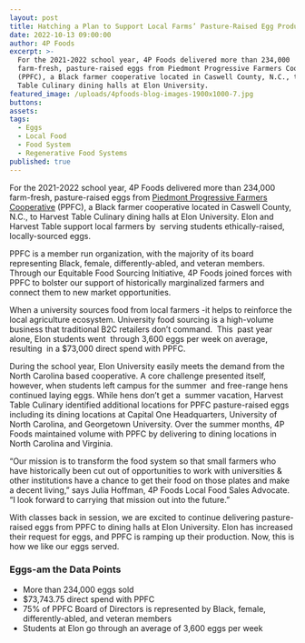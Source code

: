 ```yaml
---
layout: post
title: Hatching a Plan to Support Local Farms’ Pasture-Raised Egg Production
date: 2022-10-13 09:00:00
author: 4P Foods
excerpt: >-
  For the 2021-2022 school year, 4P Foods delivered more than 234,000
  farm-fresh, pasture-raised eggs from Piedmont Progressive Farmers Cooperative
  (PPFC), a Black farmer cooperative located in Caswell County, N.C., to Harvest
  Table Culinary dining halls at Elon University.
featured_image: /uploads/4pfoods-blog-images-1900x1000-7.jpg
buttons:
assets:
tags:
  - Eggs
  - Local Food
  - Food System
  - Regenerative Food Systems
published: true
---
```

<div class="editable"><p>For the 2021-2022 school year, 4P Foods delivered more than 234,000 farm-fresh, pasture-raised eggs from <a href="https://www.ppfcoop.com/farmers">Piedmont Progressive Farmers Cooperative</a> (PPFC), a Black farmer cooperative located in Caswell County, N.C., to Harvest Table Culinary dining halls at Elon University. Elon and Harvest Table support local farmers by&nbsp; serving students ethically-raised, locally-sourced eggs.</p><p>PPFC is a member run organization, with the majority of its board representing Black, female, differently-abled, and veteran members. Through our Equitable Food Sourcing Initiative, 4P Foods joined forces with PPFC to bolster our support of historically marginalized farmers and connect them to new market opportunities.&nbsp;</p><p>When a university sources food from local farmers -it helps to reinforce the local agriculture ecosystem. University food sourcing is a high-volume business that traditional B2C retailers don&rsquo;t command.&nbsp; This&nbsp; past year alone, Elon students went&nbsp; through 3,600 eggs per week on average, resulting&nbsp; in a $73,000 direct spend with PPFC.&nbsp;</p><p>During the school year, Elon University easily meets the demand from the North Carolina based cooperative. A core challenge presented itself, however, when students left campus for the summer&nbsp; and free-range hens continued laying eggs. While hens don&rsquo;t get a&nbsp; summer vacation, Harvest Table Culinary identified additional locations for PPFC pasture-raised eggs including its dining locations at Capital One Headquarters, University of North Carolina, and Georgetown University. Over the summer months, 4P Foods maintained volume with PPFC by delivering to dining locations in North Carolina and Virginia.</p><p>&ldquo;Our mission is to transform the food system so that small farmers who have historically been cut out of opportunities to work with universities &amp; other institutions have a chance to get their food on those plates and make a decent living,&rdquo; says Julia Hoffman, 4P Foods Local Food Sales Advocate. &ldquo;I look forward to carrying that mission out into the future.&rdquo;</p><p>With classes back in session, we are excited to continue delivering pasture-raised eggs from PPFC to dining halls at Elon University. Elon has increased their request for eggs, and PPFC is ramping up their production. Now, this is how we like our eggs served.</p><h3>Eggs-am the Data Points</h3><ul><li>More than 234,000 eggs sold</li><li>$73,743.75 direct spend with PPFC</li><li>75% of PPFC Board of Directors is represented by Black, female, differently-abled, and veteran members</li><li>Students at Elon go through an average of 3,600 eggs per week</li></ul></div>